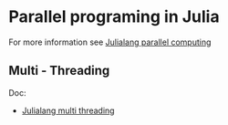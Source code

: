 # Parallel programing in Julia  

For more information see [Julialang parallel computing](https://docs.julialang.org/en/v1/manual/parallel-computing/)

## Multi - Threading 

Doc: 
- [Julialang multi threading](https://docs.julialang.org/en/v1/manual/multi-threading/#man-multithreading)